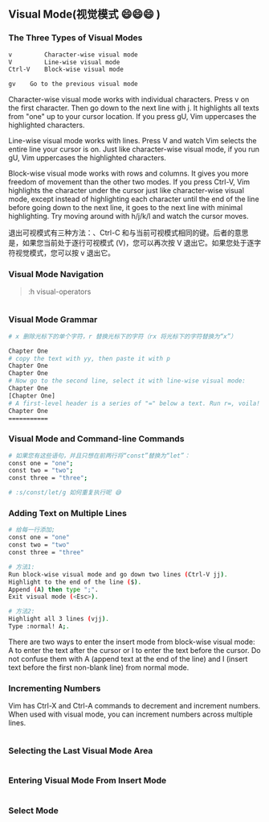 ## Visual Mode(视觉模式 😄😄😄 )

### The Three Types of Visual Modes

```sh
v         Character-wise visual mode
V         Line-wise visual mode
Ctrl-V    Block-wise visual mode

gv    Go to the previous visual mode
```

Character-wise visual mode works with individual characters. Press v on the first character. Then go down to the next line with j. It highlights all texts from "one" up to your cursor location. If you press gU, Vim uppercases the highlighted characters.

Line-wise visual mode works with lines. Press V and watch Vim selects the entire line your cursor is on. Just like character-wise visual mode, if you run gU, Vim uppercases the highlighted characters.

Block-wise visual mode works with rows and columns. It gives you more freedom of movement than the other two modes. If you press Ctrl-V, Vim highlights the character under the cursor just like character-wise visual mode, except instead of highlighting each character until the end of the line before going down to the next line, it goes to the next line with minimal highlighting. Try moving around with h/j/k/l and watch the cursor moves.

退出可视模式有三种方法：<Esc>、Ctrl-C 和与当前可视模式相同的键。后者的意思是，如果您当前处于逐行可视模式 (V)，您可以再次按 V 退出它。如果您处于逐字符视觉模式，您可以按 v 退出它。

### Visual Mode Navigation

> :h visual-operators

```sh

```

### Visual Mode Grammar

```sh
# x 删除光标下的单个字符，r 替换光标下的字符（rx 将光标下的字符替换为“x”）

Chapter One
# copy the text with yy, then paste it with p
Chapter One
Chapter One
# Now go to the second line, select it with line-wise visual mode:
Chapter One
[Chapter One]
# A first-level header is a series of "=" below a text. Run r=, voila! This saves you from typing "=" manually.
Chapter One
===========


```

### Visual Mode and Command-line Commands

```sh
# 如果您有这些语句，并且只想在前两行将“const”替换为“let”：
const one = "one";
const two = "two";
const three = "three";

# :s/const/let/g 如何重复执行呢 😅
```

### Adding Text on Multiple Lines

```sh
# 给每一行添加;
const one = "one"
const two = "two"
const three = "three"

# 方法1:
Run block-wise visual mode and go down two lines (Ctrl-V jj).
Highlight to the end of the line ($).
Append (A) then type ";".
Exit visual mode (<Esc>).

# 方法2:
Highlight all 3 lines (vjj).
Type :normal! A;.
```

There are two ways to enter the insert mode from block-wise visual mode: A to enter the text after the cursor or I to enter the text before the cursor. Do not confuse them with A (append text at the end of the line) and I (insert text before the first non-blank line) from normal mode.

### Incrementing Numbers

Vim has Ctrl-X and Ctrl-A commands to decrement and increment numbers. When used with visual mode, you can increment numbers across multiple lines.


```sh

```

### Selecting the Last Visual Mode Area

```sh

```

### Entering Visual Mode From Insert Mode

```sh

```

### Select Mode

```sh

```